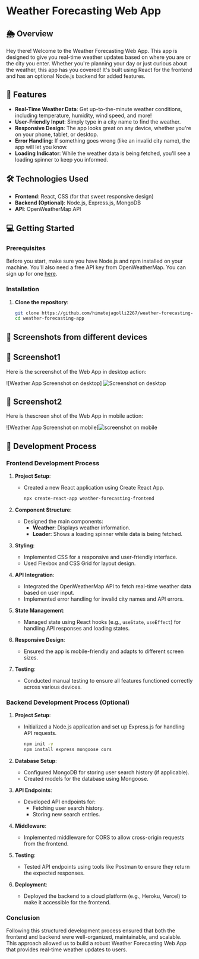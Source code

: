 # Weather Forecasting Web App

## 🌦️ Overview
Hey there! Welcome to the Weather Forecasting Web App. This app is designed to give you real-time weather updates based on where you are or the city you enter. Whether you're planning your day or just curious about the weather, this app has you covered! It's built using React for the frontend and has an optional Node.js backend for added features.

## 🚀 Features
- **Real-Time Weather Data**: Get up-to-the-minute weather conditions, including temperature, humidity, wind speed, and more!
- **User-Friendly Input**: Simply type in a city name to find the weather.
- **Responsive Design**: The app looks great on any device, whether you're on your phone, tablet, or desktop.
- **Error Handling**: If something goes wrong (like an invalid city name), the app will let you know.
- **Loading Indicator**: While the weather data is being fetched, you'll see a loading spinner to keep you informed.

## 🛠️ Technologies Used
- **Frontend**: React, CSS (for that sweet responsive design)
- **Backend (Optional)**: Node.js, Express.js, MongoDB
- **API**: OpenWeatherMap API

## 💻 Getting Started

### Prerequisites
Before you start, make sure you have Node.js and npm installed on your machine. You'll also need a free API key from OpenWeatherMap. You can sign up for one [here](https://openweathermap.org/api).

### Installation
1. **Clone the repository**:
   ```bash
   git clone https://github.com/himatejagolli2267/weather-forecasting-app.git
   cd weather-forecasting-app


## 📸 Screenshots from different devices
## 📸 Screenshot1
Here is the screenshot of the  Web App in desktop action:

![Weather App Screenshot on desktop] ![Screenshot on desktop](https://github.com/user-attachments/assets/2d15253e-fdb2-407b-a2db-dc2add3a0346)

## 📸 Screenshot2
Here is thescreen shot of the Web App in mobile action:

![Weather App Screenshot on mobile]![screenshot on mobile](https://github.com/user-attachments/assets/0a30c170-78f4-4c56-adc5-64f7a4b85fc7)







## 📝 Development Process

### Frontend Development Process
1. **Project Setup**:
   - Created a new React application using Create React App.
     ```bash
     npx create-react-app weather-forecasting-frontend
     ```

2. **Component Structure**:
   - Designed the main components:
     - **Weather**: Displays weather information.
     - **Loader**: Shows a loading spinner while data is being fetched.

3. **Styling**:
   - Implemented CSS for a responsive and user-friendly interface.
   - Used Flexbox and CSS Grid for layout design.

4. **API Integration**:
   - Integrated the OpenWeatherMap API to fetch real-time weather data based on user input.
   - Implemented error handling for invalid city names and API errors.

5. **State Management**:
   - Managed state using React hooks (e.g., `useState`, `useEffect`) for handling API responses and loading states.

6. **Responsive Design**:
   - Ensured the app is mobile-friendly and adapts to different screen sizes.

7. **Testing**:
   - Conducted manual testing to ensure all features functioned correctly across various devices.

### Backend Development Process (Optional)
1. **Project Setup**:
   - Initialized a Node.js application and set up Express.js for handling API requests.
     ```bash
     npm init -y
     npm install express mongoose cors
     ```

2. **Database Setup**:
   - Configured MongoDB for storing user search history (if applicable).
   - Created models for the database using Mongoose.

3. **API Endpoints**:
   - Developed API endpoints for:
     - Fetching user search history.
     - Storing new search entries.

4. **Middleware**:
   - Implemented middleware for CORS to allow cross-origin requests from the frontend.

5. **Testing**:
   - Tested API endpoints using tools like Postman to ensure they return the expected responses.

6. **Deployment**:
   - Deployed the backend to a cloud platform (e.g., Heroku, Vercel) to make it accessible for the frontend.

### Conclusion
Following this structured development process ensured that both the frontend and backend were well-organized, maintainable, and scalable. This approach allowed us to build a robust Weather Forecasting Web App that provides real-time weather updates to users.



